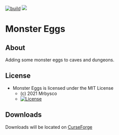 [![build](https://github.com/Mrbysco/MonsterEggs/actions/workflows/build.yml/badge.svg)](https://github.com/Mrbysco/MonsterEggs/actions/workflows/build.yml) [![](http://cf.way2muchnoise.eu/versions/579059.svg)](https://www.curseforge.com/minecraft/mc-mods/monster-eggs)

# Monster Eggs #

## About ##
Adding some monster eggs to caves and dungeons.

## License ##
* Monster Eggs is licensed under the MIT License
  - (c) 2021 Mrbysco
  - [![License](https://img.shields.io/badge/License-MIT-red.svg?style=flat)](http://opensource.org/licenses/MIT)

## Downloads ##
Downloads will be located on [CurseForge](https://www.curseforge.com/minecraft/mc-mods/monster-eggs)

